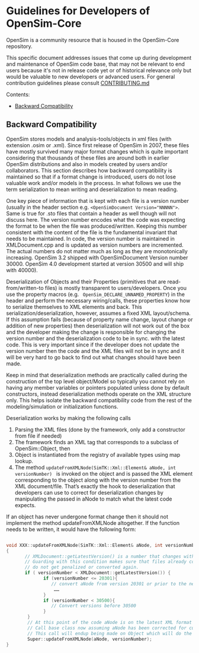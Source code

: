 Guidelines for Developers of OpenSim-Core
===========================================
OpenSim is a community resource that is housed in the OpenSim-Core repository.

This specific document addresses issues that come up during development and maintenance of OpenSim code base, that may not be relevant to end users because it's not in release code yet or of historical relevance only but would be 
valuable to new developers or advanced users. For general contribution guidelines please consult [CONTRIBUTING.md](https://github.com/opensim-org/opensim-core/blob/master/CONTRIBUTING.md)

Contents:

- [Backward Compatibility](#backward-compatibility)


Backward Compatibility
-----------------------
OpenSim stores models and analysis-tools/objects in xml files (with extension .osim or .xml). Since first release of OpenSim in 2007, these files have mostly survived many major format changes which is quite important considering that thousands of these files are around both in earlier OpenSim distributions and also in models created by users and/or collaborators. This section describes how backward compatibility is maintained so that if a format change is introduced, users do not lose valuable work and/or models in the process. In what follows we use the term serialization to mean writing and deserialization to mean reading. 

One key piece of information that is kept with each file is a version number (usually in the header section e.g. `<OpenSimDocument Version="NNNNN">`. Same is true for .sto files that contain a header as well though will not discuss here. The version number encodes what the code was expecting the format to be when the file was produced/written. Keeping this number consistent with the content of the file is the fundamental invariant that needs to be maintained. In code, the version number is maintained in XMLDocument.cpp and is updated as version numbers are incremented. The actual numbers do not matter much as long as they are monotonically increasing. OpenSim 3.2 shipped with OpenSimDocument Version number 30000. OpenSim 4.0 development started at version 30500 and will ship with 40000).

Deserialization of Objects and their Properties (primitives that are read-from/written-to files)  is mostly transparent to users/developers. Once you use the property macros (e.g. ` OpenSim_DECLARE_UNNAMED_PROPERTY`) in the header and perform the necessary wiring/calls, these properties know how to serialize themselves to XML elements and back. This serialization/deserialization, however, assumes a fixed XML layout/schema. If this assumption fails (because of property name change, layout change or addition of new properties) then deserialization will not work out of the box and the developer making the change is responsible for changing the version number and the deserialization code to be in sync. with the latest code. This is very important since if the developer does not update the version number then the code and the XML files will not be in sync and it will be very hard to go back to find out what changes should have been made. 

Keep in mind that deserialization methods are practically called during the construction of the top level object/Model so typically you cannot rely on having any member variables or pointers populated unless done by default constructors, instead deserialization methods operate on the XML structure only. This helps isolate the backward compatibility code from the rest of the modeling/simulation or initialization functions.

Deserialization works by making the following calls
 1. Parsing the XML files (done by the framework, only add a constructor from file if needed)
 2. The framework finds an XML tag that corresponds to a subclass of OpenSim::Object, then
 3. Object is instantiated from the registry of available types using map lookup.
 4. The method `updateFromXMLNode(SimTK::Xml::Element& aNode, int versionNumber) ` is invoked on the object and is passed the XML element corresponding to the object along with the version number from the XML document/file. That’s exactly the hook to deserialization that developers can use to correct for deserialization changes by manipulating the passed in aNode to match what the latest code expects. 


If an object has never undergone format change then it should not implement the method updateFromXMLNode altogether.
If the function needs to be written, it would have the following form:
```cpp

void XXX::updateFromXMLNode(SimTK::Xml::Element& aNode, int versionNumber)
{
       // XMLDocument::getLatestVersion() is a number that changes with upgrades
       // Guarding with this condition makes sure that files already converted 
       // do not get penalized or converted again.
       if ( versionNumber < XMLDocument::getLatestVersion()) {
              if (versionNumber <= 20301){
		         // convert aNode from version 20301 or prior to the next version
		          ……
              }
              if (versionNumber < 30500){
	             // Convert versions before 30500 
              }
        }
        // At this point of the code aNode is on the latest XML format
        // Call base class now assuming aNode has been corrected for current version
        // This call will endup being made on Object which will do the actual population of Property values
        Super::updateFromXMLNode(aNode, versionNumber);
}
```
